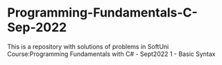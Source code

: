# Programming-Fundamentals-C-Sep-2022
This is a repository with solutions of problems in SoftUni Course:Programming Fundamentals with C# - Sept2022
1 - Basic Syntax 